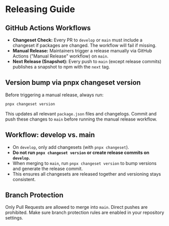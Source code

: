 # Releasing Guide

## GitHub Actions Workflows

- **Changeset Check:** Every PR to `develop` or `main` must include a changeset if packages are changed. The workflow will fail if missing.
- **Manual Release:** Maintainers trigger a release manually via GitHub Actions ("Manual Release" workflow) on `main`.
- **Next Release (Snapshot):** Every push to `main` (except release commits) publishes a snapshot to npm with the `next` tag.

## Version bump via pnpx changeset version

Before triggering a manual release, always run:

```sh
pnpx changeset version
```

This updates all relevant `package.json` files and changelogs. Commit and push these changes to `main` before running the manual release workflow.

## Workflow: develop vs. main

- On `develop`, only add changesets (with `pnpx changeset`).
- **Do not run `pnpx changeset version` or create release commits on `develop`.**
- When merging to `main`, run `pnpx changeset version` to bump versions and generate the release commit.
- This ensures all changesets are released together and versioning stays consistent.

## Branch Protection

Only Pull Requests are allowed to merge into `main`. Direct pushes are prohibited. Make sure branch protection rules are enabled in your repository settings.

